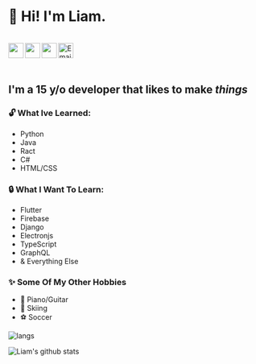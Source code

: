 # 👋 Hi! I'm Liam.

<br />
<a href="https://www.youtube.com/channel/UCN1NM6Mu9f6MK3I2J0Ape4A">
  <img align="left" width="30px" src="https://cdn.jsdelivr.net/npm/simple-icons@v3/icons/youtube.svg" />
</a>
<a href="https://www.instagram.com/liam.brem">
  <img align="left" width="30px" src="https://cdn.jsdelivr.net/npm/simple-icons@v3/icons/instagram.svg" />
</a>
<a href="https://twitter.com/brem.liam">
  <img align="left" width="30px" src="https://cdn.jsdelivr.net/npm/simple-icons@v3/icons/twitter.svg" />                                 
</a>
<a href="mailto:liam.e.brem@gmail.com">
  <img align="left" alt="Email" width="30px" src="https://www.svgrepo.com/show/94769/black-back-closed-envelope-shape.svg" /> 
</a>

<br />
<br />
<br />

## I'm a 15 y/o developer that likes to make <i>things</i>

### 🔓 What Ive Learned:
- Python
- Java
- Ract 
- C#
- HTML/CSS
### 🔒 What I Want To Learn:
- Flutter
- Firebase
- Django
- Electronjs
- TypeScript
- GraphQL
- & Everything Else

### ✨ Some Of My Other Hobbies
- 🎵 Piano/Guitar
- 🎿 Skiing
- ⚽ Soccer

![langs](https://github-readme-stats-eight-gamma.vercel.app/api/top-langs?username=LiamBrem&theme=dark)

![Liam's github stats](https://github-readme-stats.vercel.app/api?username=LiamBrem&theme=dark)
